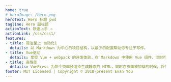 ```yaml
---
home: true
# heroImage: /hero.png
heroText: Hero 标题 pwd
tagline: Hero 副标题
actionText: 快速上手 →
actionLink: /css/css1/
features:
- title: 简洁至上 自动化1
  details: 以 Markdown 为中心的项目结构，以最少的配置帮助你专注于写作。
- title: Vue驱动
  details: 享受 Vue + webpack 的开发体验，在 Markdown 中使用 Vue 组件，同时可以使用 Vue 来开发自定义主题。
- title: 高性能
  details: VuePress 为每个页面预渲染生成静态的 HTML，同时在页面被加载的时候，将作为 SPA 运行。
footer: MIT Licensed | Copyright © 2018-present Evan You
---
```



